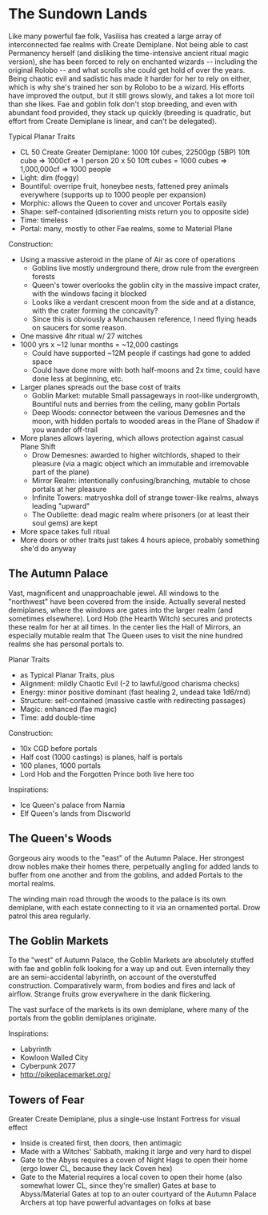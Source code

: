 # The Sundown Lands
Like many powerful fae folk, Vasilisa has created a large array of interconnected fae realms with Create Demiplane. Not being able to cast Permanency herself (and disliking the time-intensive ancient ritual magic version), she has been forced to rely on enchanted wizards -- including the original Rolobo -- and what scrolls she could get hold of over the years. Being chaotic evil and sadistic has made it harder for her to rely on either, which is why she's trained her son by Rolobo to be a wizard. His efforts have improved the output, but it still grows slowly, and takes a lot more toil than she likes. Fae and goblin folk don't stop breeding, and even with abundant food provided, they stack up quickly (breeding is quadratic, but effort from Create Demiplane is linear, and can't be delegated).

Typical Planar Traits
- CL 50 Create Greater Demiplane: 1000 10f cubes, 22500gp (5BP)
  10ft cube => 1000cf => 1 person
  20 x 50 10ft cubes = 1000 cubes => 1,000,000cf => 1000 people
- Light: dim (foggy)
- Bountiful: overripe fruit, honeybee nests, fattened prey animals everywhere (supports up to 1000 people per expansion)
- Morphic: allows the Queen to cover and uncover Portals easily
- Shape: self-contained (disorienting mists return you to opposite side)
- Time: timeless
- Portal: many, mostly to other Fae realms, some to Material Plane

Construction:
- Using a massive asteroid in the plane of Air as core of operations
  - Goblins live mostly underground there, drow rule from the evergreen forests
  - Queen's tower overlooks the goblin city in the massive impact crater, with the windows facing it blocked
  - Looks like a verdant crescent moon from the side and at a distance, with the crater forming the concavity?
  - Since this is obviously a Munchausen reference, I need flying heads on saucers for some reason.
- One massive 4hr ritual w/ 27 witches
- 1000 yrs x ~12 lunar months = ~12,000 castings
  - Could have supported ~12M people if castings had gone to added space
  - Could have done more with both half-moons and 2x time, could have done less at beginning, etc.
- Larger planes spreads out the base cost of traits
  - Goblin Market: mutable Small passageways in root-like undergrowth, Bountiful nuts and berries from the ceiling, many goblin Portals
  - Deep Woods: connector between the various Demesnes and the moon, with hidden portals to wooded areas in the Plane of Shadow if you wander off-trail
- More planes allows layering, which allows protection against casual Plane Shift
  - Drow Demesnes: awarded to higher witchlords, shaped to their pleasure (via a magic object which an immutable and irremovable part of the plane)
  - Mirror Realm: intentionally confusing/branching, mutable to chose portals at her pleasure
  - Infinite Towers: matryoshka doll of strange tower-like realms, always leading "upward"
  - The Oubliette: dead magic realm where prisoners (or at least their soul gems) are kept
- More space takes full ritual
- More doors or other traits just takes 4 hours apiece, probably something she'd do anyway





## The Autumn Palace
Vast, magnificent and unapproachable jewel. All windows to the "northwest" have been covered from the inside. Actually several nested demiplanes, where the windows are gates into the larger realm (and sometimes elsewhere). Lord Hob (the Hearth Witch) secures and protects these realm for her at all times. In the center lies the Hall of Mirrors, an especially mutable realm that The Queen uses to visit the nine hundred realms she has personal portals to.

Planar Traits
- as Typical Planar Traits, plus
- Alignment: mildly Chaotic Evil (-2 to lawful/good charisma checks)
- Energy: minor positive dominant (fast healing 2, undead take 1d6/rnd)
- Structure: self-contained (massive castle with redirecting passages)
- Magic: enhanced (fae magic)
- Time: add double-time

Construction:
- 10x CGD before portals
- Half cost (1000 castings) is planes, half is portals
- 100 planes, 1000 portals
- Lord Hob and the Forgotten Prince both live here too

Inspirations:
- Ice Queen's palace from Narnia
- Elf Queen's lands from Discworld

## The Queen's Woods
Gorgeous airy woods to the "east" of the Autumn Palace. Her strongest drow nobles make their homes there, perpetually angling for added lands to buffer from one another and from the goblins, and added Portals to the mortal realms.

The winding main road through the woods to the palace is its own demiplane, with each estate connecting to it via an ornamented portal. Drow patrol this area regularly.

## The Goblin Markets
To the "west" of Autumn Palace, the Goblin Markets are absolutely stuffed with fae and goblin folk looking for a way up and out. Even internally they are an semi-accidental labyrinth, on account of the overstuffed construction. Comparatively warm, from bodies and fires and lack of airflow. Strange fruits grow everywhere in the dank flickering.

The vast surface of the markets is its own demiplane, where many of the portals from the goblin demiplanes originate.

Inspirations:
- Labyrinth
- Kowloon Walled City
- Cyberpunk 2077
- http://pikeplacemarket.org/

## Towers of Fear
Greater Create Demiplane, plus a single-use Instant Fortress for visual effect
- Inside is created first, then doors, then antimagic
- Made with a Witches' Sabbath, making it large and very hard to dispel
- Gate to the Abyss requires a coven of Night Hags to open their home (ergo lower CL, because they lack Coven hex)
- Gate to the Material requires a local coven to open their home (also somewhat lower CL, since they're smaller)
Gates at base to Abyss/Material
Gates at top to an outer courtyard of the Autumn Palace
Archers at top have powerful advantages on folks at base
 

